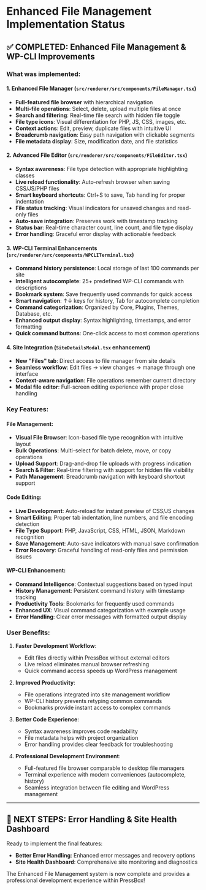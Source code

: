 # Enhanced File Management Implementation Status

## ✅ COMPLETED: Enhanced File Management & WP-CLI Improvements

### What was implemented:

#### 1. **Enhanced File Manager** (`src/renderer/src/components/FileManager.tsx`)

- **Full-featured file browser** with hierarchical navigation
- **Multi-file operations**: Select, delete, upload multiple files at once
- **Search and filtering**: Real-time file search with hidden file toggle
- **File type icons**: Visual differentiation for PHP, JS, CSS, images, etc.
- **Context actions**: Edit, preview, duplicate files with intuitive UI
- **Breadcrumb navigation**: Easy path navigation with clickable segments
- **File metadata display**: Size, modification date, and file statistics

#### 2. **Advanced File Editor** (`src/renderer/src/components/FileEditor.tsx`)

- **Syntax awareness**: File type detection with appropriate highlighting classes
- **Live reload functionality**: Auto-refresh browser when saving CSS/JS/PHP files
- **Smart keyboard shortcuts**: Ctrl+S to save, Tab handling for proper indentation
- **File status tracking**: Visual indicators for unsaved changes and read-only files
- **Auto-save integration**: Preserves work with timestamp tracking
- **Status bar**: Real-time character count, line count, and file type display
- **Error handling**: Graceful error display with actionable feedback

#### 3. **WP-CLI Terminal Enhancements** (`src/renderer/src/components/WPCLITerminal.tsx`)

- **Command history persistence**: Local storage of last 100 commands per site
- **Intelligent autocomplete**: 25+ predefined WP-CLI commands with descriptions
- **Bookmark system**: Save frequently used commands for quick access
- **Smart navigation**: ↑↓ keys for history, Tab for autocomplete completion
- **Command categorization**: Organized by Core, Plugins, Themes, Database, etc.
- **Enhanced output display**: Syntax highlighting, timestamps, and error formatting
- **Quick command buttons**: One-click access to most common operations

#### 4. **Site Integration** (`SiteDetailsModal.tsx` enhancement)

- **New "Files" tab**: Direct access to file manager from site details
- **Seamless workflow**: Edit files → view changes → manage through one interface
- **Context-aware navigation**: File operations remember current directory
- **Modal file editor**: Full-screen editing experience with proper close handling

### Key Features:

#### File Management:

- **Visual File Browser**: Icon-based file type recognition with intuitive layout
- **Bulk Operations**: Multi-select for batch delete, move, or copy operations
- **Upload Support**: Drag-and-drop file uploads with progress indication
- **Search & Filter**: Real-time filtering with support for hidden file visibility
- **Path Management**: Breadcrumb navigation with keyboard shortcut support

#### Code Editing:

- **Live Development**: Auto-reload for instant preview of CSS/JS changes
- **Smart Editing**: Proper tab indentation, line numbers, and file encoding detection
- **File Type Support**: PHP, JavaScript, CSS, HTML, JSON, Markdown recognition
- **Save Management**: Auto-save indicators with manual save confirmation
- **Error Recovery**: Graceful handling of read-only files and permission issues

#### WP-CLI Enhancement:

- **Command Intelligence**: Contextual suggestions based on typed input
- **History Management**: Persistent command history with timestamp tracking
- **Productivity Tools**: Bookmarks for frequently used commands
- **Enhanced UX**: Visual command categorization with example usage
- **Error Handling**: Clear error messages with formatted output display

### User Benefits:

1. **Faster Development Workflow**:
    - Edit files directly within PressBox without external editors
    - Live reload eliminates manual browser refreshing
    - Quick command access speeds up WordPress management

2. **Improved Productivity**:
    - File operations integrated into site management workflow
    - WP-CLI history prevents retyping common commands
    - Bookmarks provide instant access to complex commands

3. **Better Code Experience**:
    - Syntax awareness improves code readability
    - File metadata helps with project organization
    - Error handling provides clear feedback for troubleshooting

4. **Professional Development Environment**:
    - Full-featured file browser comparable to desktop file managers
    - Terminal experience with modern conveniences (autocomplete, history)
    - Seamless integration between file editing and WordPress management

---

## 🎯 NEXT STEPS: Error Handling & Site Health Dashboard

Ready to implement the final features:

- **Better Error Handling**: Enhanced error messages and recovery options
- **Site Health Dashboard**: Comprehensive site monitoring and diagnostics

The Enhanced File Management system is now complete and provides a professional development experience within PressBox!
